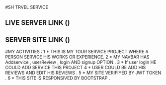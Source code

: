 #SH TRVEL SERVICE

## LIVE SERVER LINK ()
## SERVER SITE LINK ()

#MY ACTIVITIES :
1 * THIS IS MY TOUR SERVICE PROJECT WHERE  A PERSON SERVICE HIS WORKS OR EXPERIENCE.
2 *  MY NAVBAR HAS Addservice , userReview , login AND signup OPTION .
3 * If user login HE COULD ADD SERVICE THIS PROJECT 
4 * USER COULD BE ADD HIS REVIEWS AND EDIT HIS REVIEWS .
5 * MY SITE VERIFIYED BY JWT TOKEN .
6 * THIS SITE IS RESPONSIVED BY BOOTSTRAP .
